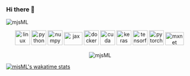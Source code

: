 ### Hi there 👋
<img src="https://komarev.com/ghpvc/?username=mjsML" alt="mjsML" />

<!--<div align="center">
<img src="https://raw.githubusercontent.com/mjsML/mjsML/main/header.svg" width="600" height="300" alt="Click to see the source">
</div>
--> 
  
</p>
<p align="center">
  <img src="https://www.vectorlogo.zone/logos/linux/linux-icon.svg" alt="linux" width="40" height="40"/>
  <img src="https://www.vectorlogo.zone/logos/python/python-icon.svg" alt="python" width="40" height="40"/>
  <img src="https://numpy.org/images/logos/numpy.svg" alt="numpy" width="40" height="40"/>
  <img src="https://jax.readthedocs.io/en/latest/_static/jax_logo_250px.png" alt="jax" width="50" height="35"/>
  <img src="https://www.vectorlogo.zone/logos/docker/docker-icon.svg" alt="docker" width="40" height="40"/> 
  <img src="https://jtes.net/wp-content/uploads/2015/05/NVIDIA_CUDA_V_2C_r.jpg" alt="cuda" width="40" height="40"/>
  <img src="https://github.com/valohai/ml-logos/blob/master/keras.svg" alt="keras" width="40" height="40"/> 
  <img src="https://www.vectorlogo.zone/logos/tensorflow/tensorflow-icon.svg" alt="tensorflow" width="40" height="40"/> 
  <img src="https://www.vectorlogo.zone/logos/pytorch/pytorch-icon.svg" alt="pytorch" width="40" height="40"/> 
  <img src="https://raw.githubusercontent.com/dmlc/web-data/master/mxnet/image/mxnet_logo_2.png" alt="mxnet" width="50" height="35"/>
</p>
<p align="center">&nbsp;<img align="center" src="https://github-readme-stats.vercel.app/api?username=mjsML&show_icons=true&hide_border=true&hide_title=true&include_all_commits=true" alt="mjsML" /></p>

[![mjsML's wakatime stats](https://github-readme-stats.vercel.app/api/wakatime?username=mjsml)](https://github.com/mjsML)
<!--
Based on https://raw.githubusercontent.com/qubvel/qubvel/master/README.md
and https://github.com/sindresorhus/css-in-readme-like-wat
-->

<!--
**mjsML/mjsML** is a ✨ _special_ ✨ repository because its `README.md` (this file) appears on your GitHub profile.

Here are some ideas to get you started:

- 🔭 I’m currently working on ...
- 🌱 I’m currently learning ...
- 👯 I’m looking to collaborate on ...
- 🤔 I’m looking for help with ...
- 💬 Ask me about ...
- 📫 How to reach me: ...
- 😄 Pronouns: ...
- ⚡ Fun fact: ...
-->
